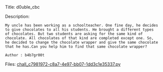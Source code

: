 Title: d0uble_cbc

Description:
```
My uncle has been working as a schoolteacher. One fine day, he decides to give chocolates to all his students. He brought a different types of chocolates. But two students are asking for the same kind of chocolate. All chocolates of that kind are completed except one. So, he decided to change the chocolate wrapper and give the same chocolate that he has.Can you help him to find that same chocolate wrapper?

Author : b4b7gr00t
```

Files: [chall_c7981972-c8a7-4e97-bb07-1dd3c1e35337.py](https://github.com/Coder-Here/ShaktiCTF/blob/main/Cryptography/d0uble_cbc/chall_c7981972-c8a7-4e97-bb07-1dd3c1e35337.py)

